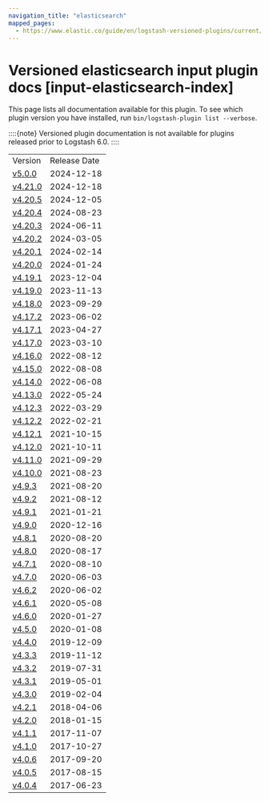 ```yaml
---
navigation_title: "elasticsearch"
mapped_pages:
  - https://www.elastic.co/guide/en/logstash-versioned-plugins/current/input-elasticsearch-index.html
---
```


# Versioned elasticsearch input plugin docs [input-elasticsearch-index]


This page lists all documentation available for this plugin.  To see which plugin version you have installed, run `bin/logstash-plugin list --verbose`.

::::{note}
Versioned plugin documentation is not available for plugins released prior to Logstash 6.0.
::::


|     |     |
| --- | --- |
| Version | Release Date |
| [v5.0.0](v5-0-0-plugins-inputs-elasticsearch.md) | 2024-12-18 |
| [v4.21.0](v4-21-0-plugins-inputs-elasticsearch.md) | 2024-12-18 |
| [v4.20.5](v4-20-5-plugins-inputs-elasticsearch.md) | 2024-12-05 |
| [v4.20.4](v4-20-4-plugins-inputs-elasticsearch.md) | 2024-08-23 |
| [v4.20.3](v4-20-3-plugins-inputs-elasticsearch.md) | 2024-06-11 |
| [v4.20.2](v4-20-2-plugins-inputs-elasticsearch.md) | 2024-03-05 |
| [v4.20.1](v4-20-1-plugins-inputs-elasticsearch.md) | 2024-02-14 |
| [v4.20.0](v4-20-0-plugins-inputs-elasticsearch.md) | 2024-01-24 |
| [v4.19.1](v4-19-1-plugins-inputs-elasticsearch.md) | 2023-12-04 |
| [v4.19.0](v4-19-0-plugins-inputs-elasticsearch.md) | 2023-11-13 |
| [v4.18.0](v4-18-0-plugins-inputs-elasticsearch.md) | 2023-09-29 |
| [v4.17.2](v4-17-2-plugins-inputs-elasticsearch.md) | 2023-06-02 |
| [v4.17.1](v4-17-1-plugins-inputs-elasticsearch.md) | 2023-04-27 |
| [v4.17.0](v4-17-0-plugins-inputs-elasticsearch.md) | 2023-03-10 |
| [v4.16.0](v4-16-0-plugins-inputs-elasticsearch.md) | 2022-08-12 |
| [v4.15.0](v4-15-0-plugins-inputs-elasticsearch.md) | 2022-08-08 |
| [v4.14.0](v4-14-0-plugins-inputs-elasticsearch.md) | 2022-06-08 |
| [v4.13.0](v4-13-0-plugins-inputs-elasticsearch.md) | 2022-05-24 |
| [v4.12.3](v4-12-3-plugins-inputs-elasticsearch.md) | 2022-03-29 |
| [v4.12.2](v4-12-2-plugins-inputs-elasticsearch.md) | 2022-02-21 |
| [v4.12.1](v4-12-1-plugins-inputs-elasticsearch.md) | 2021-10-15 |
| [v4.12.0](v4-12-0-plugins-inputs-elasticsearch.md) | 2021-10-11 |
| [v4.11.0](v4-11-0-plugins-inputs-elasticsearch.md) | 2021-09-29 |
| [v4.10.0](v4-10-0-plugins-inputs-elasticsearch.md) | 2021-08-23 |
| [v4.9.3](v4-9-3-plugins-inputs-elasticsearch.md) | 2021-08-20 |
| [v4.9.2](v4-9-2-plugins-inputs-elasticsearch.md) | 2021-08-12 |
| [v4.9.1](v4-9-1-plugins-inputs-elasticsearch.md) | 2021-01-21 |
| [v4.9.0](v4-9-0-plugins-inputs-elasticsearch.md) | 2020-12-16 |
| [v4.8.1](v4-8-1-plugins-inputs-elasticsearch.md) | 2020-08-20 |
| [v4.8.0](v4-8-0-plugins-inputs-elasticsearch.md) | 2020-08-17 |
| [v4.7.1](v4-7-1-plugins-inputs-elasticsearch.md) | 2020-08-10 |
| [v4.7.0](v4-7-0-plugins-inputs-elasticsearch.md) | 2020-06-03 |
| [v4.6.2](v4-6-2-plugins-inputs-elasticsearch.md) | 2020-06-02 |
| [v4.6.1](v4-6-1-plugins-inputs-elasticsearch.md) | 2020-05-08 |
| [v4.6.0](v4-6-0-plugins-inputs-elasticsearch.md) | 2020-01-27 |
| [v4.5.0](v4-5-0-plugins-inputs-elasticsearch.md) | 2020-01-08 |
| [v4.4.0](v4-4-0-plugins-inputs-elasticsearch.md) | 2019-12-09 |
| [v4.3.3](v4-3-3-plugins-inputs-elasticsearch.md) | 2019-11-12 |
| [v4.3.2](v4-3-2-plugins-inputs-elasticsearch.md) | 2019-07-31 |
| [v4.3.1](v4-3-1-plugins-inputs-elasticsearch.md) | 2019-05-01 |
| [v4.3.0](v4-3-0-plugins-inputs-elasticsearch.md) | 2019-02-04 |
| [v4.2.1](v4-2-1-plugins-inputs-elasticsearch.md) | 2018-04-06 |
| [v4.2.0](v4-2-0-plugins-inputs-elasticsearch.md) | 2018-01-15 |
| [v4.1.1](v4-1-1-plugins-inputs-elasticsearch.md) | 2017-11-07 |
| [v4.1.0](v4-1-0-plugins-inputs-elasticsearch.md) | 2017-10-27 |
| [v4.0.6](v4-0-6-plugins-inputs-elasticsearch.md) | 2017-09-20 |
| [v4.0.5](v4-0-5-plugins-inputs-elasticsearch.md) | 2017-08-15 |
| [v4.0.4](v4-0-4-plugins-inputs-elasticsearch.md) | 2017-06-23 |

















































